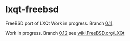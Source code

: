 # lxqt-freebsd
FreeBSD port of LXQt
Work in progress. Branch [0.11](https://github.com/jsm222/lxqt-freebsd/tree/0.11). 

Work in progress. Branch [0.12](https://github.com/jsm222/lxqt-freebsd/tree/0.12) see [wiki.FreeBSD.org/LXQt](https://wiki.FreeBSD.org/LXQt)
